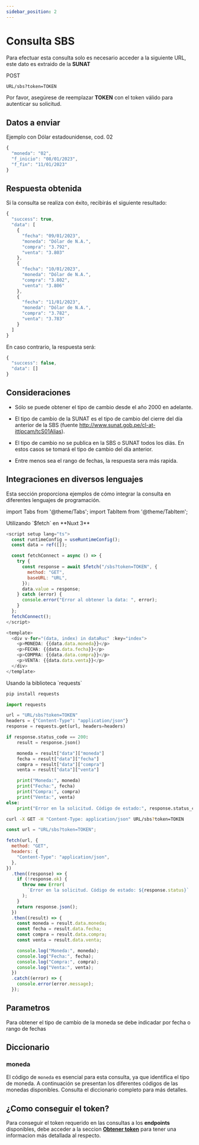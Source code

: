 ```yaml
---
sidebar_position: 2
---
```


# Consulta SBS

Para efectuar esta consulta solo es necesario acceder a la siguiente URL, este dato es extraido de la **SUNAT**
<div class="flex">
<div class="post">POST</div>

<div class="url"> 

```bash
URL/sbs?token=TOKEN
```
</div>
</div>

Por favor, asegúrese de reemplazar **TOKEN** con el token válido para autenticar su solicitud.

## Datos a enviar

Ejemplo con Dólar estadounidense, cod. 02

```js
{
  "moneda": "02",
  "f_inicio": "08/01/2023",
  "f_fin": "11/01/2023"
}
```

## Respuesta obtenida

Si la consulta se realiza con éxito, recibirás el siguiente resultado:

```js
{
  "success": true,
  "data": [
    {
      "fecha": "09/01/2023",
      "moneda": "Dólar de N.A.",
      "compra": "3.792",
      "venta": "3.803"
    },
    {
      "fecha": "10/01/2023",
      "moneda": "Dólar de N.A.",
      "compra": "3.802",
      "venta": "3.806"
    },
    {
      "fecha": "11/01/2023",
      "moneda": "Dólar de N.A.",
      "compra": "3.782",
      "venta": "3.783"
    }
  ]
}
```

En caso contrario, la respuesta será:

```js
{
  "success": false,
  "data": []
}
```
## Consideraciones 
- Sólo se puede obtener el tipo de cambio desde el año 2000 en adelante.

- El tipo de cambio de la SUNAT es el tipo de cambio del cierre del día anterior de la SBS (fuente http://www.sunat.gob.pe/cl-at-ittipcam/tcS01Alias).

- El tipo de cambio no se publica en la SBS o SUNAT todos los díás. En estos casos se tomará el tipo de cambio del día anterior.

- Entre menos sea el rango de fechas, la respuesta sera más rapida.

## Integraciones en diversos lenguajes

Esta sección proporciona ejemplos de cómo integrar la consulta en diferentes lenguajes de programación.


import Tabs from '@theme/Tabs';
import TabItem from '@theme/TabItem';

<Tabs>
  <TabItem value="Nuxt 3" label="Nuxt 3" default>
    Utilizando `$fetch` en **Nuxt 3**
    
```js title="app.vue"
<script setup lang="ts">
  const runtimeConfig = useRuntimeConfig();
  const data = ref([]);

  const fetchConnect = async () => {
    try {
      const response = await $fetch("/sbs?token=TOKEN", {
        method: "GET",
        baseURL: "URL",
      });
      data.value = response;
    } catch (error) {
      console.error("Error al obtener la data: ", error);
    }
  };
  fetchConnect();
</script>

<template>
  <div v-for="(data, index) in dataRuc" :key="index">
    <p>MONEDA: {{data.data.moneda}}</p>
    <p>FECHA: {{data.data.fecha}}</p>
    <p>COMPRA: {{data.data.compra}}</p>
    <p>VENTA: {{data.data.venta}}</p>
  </div>
</template>
```
  </TabItem>
  <TabItem value="Python" label="Python">
    Usando la biblioteca `requests`

```py title="Instalar la biblioteca"
pip install requests
```

```py title="index.py"
import requests

url = "URL/sbs?token=TOKEN"
headers = {"Content-Type": "application/json"}
response = requests.get(url, headers=headers)

if response.status_code == 200:
    result = response.json()

    moneda = result["data"]["moneda"]
    fecha = result["data"]["fecha"]
    compra = result["data"]["compra"]
    venta = result["data"]["venta"]

    print("Moneda:", moneda)
    print("Fecha:", fecha)
    print("Compra:", compra)
    print("Venta:", venta)
else:
    print("Error en la solicitud. Código de estado:", response.status_code)
```

  </TabItem>
  <TabItem value="Bash" label="Bash">
   
```bash
curl -X GET -H "Content-Type: application/json" URL/sbs?token=TOKEN
```
  </TabItem>
  <TabItem value="JS" label="JS">
    
```js title="index.js"
const url = "URL/sbs?token=TOKEN";

fetch(url, {
  method: "GET",
  headers: {
    "Content-Type": "application/json",
  },
})
  .then((response) => {
    if (!response.ok) {
      throw new Error(
        `Error en la solicitud. Código de estado: ${response.status}`
      );
    }
    return response.json();
  })
  .then((result) => {
    const moneda = result.data.moneda;
    const fecha = result.data.fecha;
    const compra = result.data.compra;
    const venta = result.data.venta;

    console.log("Moneda:", moneda);
    console.log("Fecha:", fecha);
    console.log("Compra:", compra);
    console.log("Venta:", venta);
  })
  .catch((error) => {
    console.error(error.message);
  });
```
  </TabItem>
</Tabs>

## Parametros

Para obtener el tipo de cambio de la moneda se debe indicadar por fecha o rango de fechas


## Diccionario

### moneda

El código de `moneda` es esencial para esta consulta, ya que identifica el tipo de moneda. A continuación se presentan los diferentes códigos de las monedas disponibles. Consulta el diccionario completo para más detalles.

## ¿Como conseguir el token?
Para conseguir el token requerido en las consultas a los **endpoints** disponibles, debe acceder a la seccion <a href="/docs/token">**Obtener token**</a> para tener una informacion más detallada al respecto.

